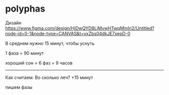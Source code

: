 # polyphas

Дизайн https://www.figma.com/design/HjDwQYD8LjMvwHTwqMmIn2/Untitled?node-id=0-1&node-type=CANVAS&t=vxZbs04dkJE7xepD-0


В среднем нужно 15 минут, чтобы уснуть

1 фаза = 90 минут

хороший сон = 6 фаз = 9 часов

____
Как считаем:
Во сколько леч?
+15 минут

пишем фазы
